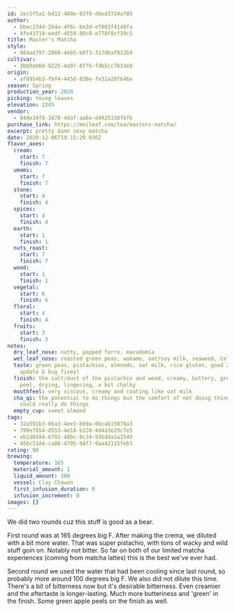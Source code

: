 ```yaml
---
id: 2ec5f5a1-bd12-400e-83f0-d6ed3724a705
author:
  - bbec234d-2b4a-4f6c-be3d-ef003f4148fa
  - 4fe43719-eedf-4559-80c0-e778f8cf39c5
title: Master's Matcha
style:
  - 984ad797-2060-4eb5-b0f3-317dbaf812b9
cultivar:
  - 3bb9ab60-9225-4a97-8f7b-f4b5cc7633e8
origin:
  - af8954b3-fbf4-445d-830e-fe31a287646e
season: Spring
production_year: 2020
picking: Young leaves
elevation: 1245
vendor:
  - 84de34f8-3878-4daf-aa6e-d4925338fbfb
purchase_link: https://meileaf.com/tea/masters-matcha/
excerpt: pretty damn sexy matcha
date: 2020-12-06T19:15:29.036Z
flavor_axes:
  cream:
    start: 7
    finish: 7
  umami:
    start: 7
    finish: 7
  stone:
    start: 4
    finish: 4
  spices:
    start: 4
    finish: 4
  earth:
    start: 1
    finish: 1
  nuts_roast:
    start: 7
    finish: 7
  wood:
    start: 1
    finish: 1
  vegetal:
    start: 6
    finish: 6
  floral:
    start: 4
    finish: 4
  fruits:
    start: 3
    finish: 3
notes:
  dry_leaf_nose: nutty, popped farro, macadamia
  wet_leaf_nose: roasted green peas, wakame, oat/soy milk, seaweed, Celtic gray salt
  taste: green peas, pistachios, almonds, oat milk, rice gluten, good 2.1 (minor
    update & bug fixes)
  finish: the salt/dust of the pistachio and weed, creamy, buttery, green apple
    peel, drying, lingering, a bit chalky
  mouthfeel: very viscous, creamy and coating like oat milk
  cha_qi: the potential to do things but the comfort of not doing things but we
    could really do things
  empty_cup: sweet almond
tags:
  - 32a591b3-86a3-4ee1-b69a-0bcab15078a3
  - 799e7654-d553-4e18-b128-4d4a3e29c7e5
  - eb1d0494-6f02-48bc-8c34-936dda1a1549
  - 45bc51d4-ca88-4795-94f7-9aa42115feb3
rating: 90
brewing:
  temperature: 165
  material_amount: 1
  liquid_amount: 100
  vessel: Clay Chawan
  first_infusion_duration: 0
  infusion_increment: 0
images: []
---
```


We did two rounds cuz this stuff is good as a bear.

First round was at 165 degrees big F. After making the crema, we diluted with a bit more water. That was super pistachio, with tons of wacky and wild stuff goin on. Notably not bitter. So far on both of our limited matcha experiences (coming from matcha lattes) this is the best we've ever had.

Second round we used the water that had been cooling since last round, so probably more around 100 degrees big F. We also did not dilute this time. There's a bit of bitterness now but it's desirable bitterness. Even creamier and the aftertaste is longer-lasting. Much more butteriness and 'green' in the finish. Some green apple peels on the finish as well.
